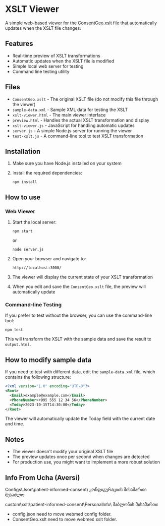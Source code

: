 # XSLT Viewer

A simple web-based viewer for the ConsentGeo.xslt file that automatically updates when the XSLT file changes.

## Features

- Real-time preview of XSLT transformations
- Automatic updates when the XSLT file is modified
- Simple local web server for testing
- Command line testing utility

## Files

- `ConsentGeo.xslt` - The original XSLT file (do not modify this file through the viewer)
- `sample-data.xml` - Sample XML data for testing the XSLT
- `xslt-viewer.html` - The main viewer interface
- `preview.html` - Handles the actual XSLT transformation and display
- `xslt-viewer.js` - JavaScript for handling automatic updates
- `server.js` - A simple Node.js server for running the viewer
- `test-xslt.js` - A command-line tool to test XSLT transformation

## Installation

1. Make sure you have Node.js installed on your system

2. Install the required dependencies:
   ```
   npm install
   ```

## How to use

### Web Viewer

1. Start the local server:
   ```
   npm start
   ```
   or
   ```
   node server.js
   ```

2. Open your browser and navigate to:
   ```
   http://localhost:3000/
   ```

3. The viewer will display the current state of your XSLT transformation

4. When you edit and save the `ConsentGeo.xslt` file, the preview will automatically update

### Command-line Testing

If you prefer to test without the browser, you can use the command-line tool:

```
npm test
```

This will transform the XSLT with the sample data and save the result to `output.html`.

## How to modify sample data

If you need to test with different data, edit the `sample-data.xml` file, which contains the following structure:

```xml
<?xml version="1.0" encoding="UTF-8"?>
<Root>
  <Email>example@example.com</Email>
  <PhoneNumber>+995 555 12 34 56</PhoneNumber>
  <Today>2023-10-15T14:30:00</Today>
</Root>
```

The viewer will automatically update the Today field with the current date and time.

## Notes

- The viewer doesn't modify your original XSLT file
- The preview updates once per second when changes are detected
- For production use, you might want to implement a more robust solution 

## Info From Ucha (Aversi)

Configs\Json\patient-informed-consent\   კონფიგურაციის მისამართი შესაძლო
 
custom\xslt\patient-informed-consent\PersonalInfo\  შაბლონის მისამართი

- config.json need to move webmed config folder.
- ConsentGeo.xslt need to move webmed xslt folder.